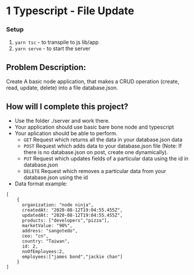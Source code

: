 # 1  Typescript - File Update

### Setup
1. `yarn tsc` - to transpile to js lib/app
2. `yarn serve` - to start the server

## Problem Description: 

Create A basic node application, that makes a CRUD operation (create, read, update, delete) into a file database.json.

## How will I complete this project?

- Use the folder ./server and work there.
- Your application should use basic bare bone node and typescript
- Your aplication should be able to perform.
  - `GET` Request which returns all the data in your database.json data
  - `POST` Request which adds data to your database.json file (Note: If there is no database.json on post, create one dynamically).
  - `PUT` Request which updates fields of a particular data using the id in database.json
  - `DELETE` Request which removes a particular data from your database.json using the id
- Data format example:

```
[
    {
      organization: "node ninja",
      createdAt: "2020-08-12T19:04:55.455Z",
      updatedAt: "2020-08-12T19:04:55.455Z",
      products: ["developers","pizza"],
      marketValue: "90%",
      address: "sangotedo",
      ceo: "cn",
      country: "Taiwan",
      id: 2,
      noOfEmployees:2,
      employees:["james bond","jackie chan"]
    }
]
```
